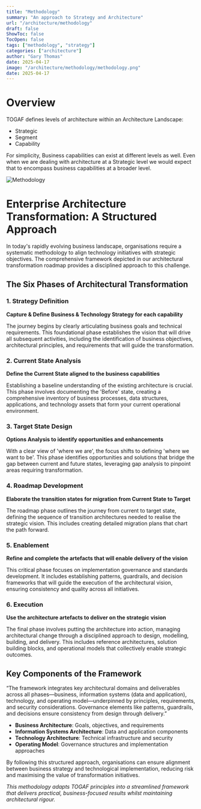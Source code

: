 ```yaml
---
title: "Methodology"
summary: "An approach to Strategy and Architecture"
url: "/architecture/methodology"
draft: false
ShowToc: false
TocOpen: false
tags: ["methodology", "strategy"]
categories: ["architecture"]
author: "Gary Thomas"
date: 2025-04-17
image: "/architecture/methodology/methodology.png"
date: 2025-04-17
---
```


# Overview

TOGAF defines levels of architecture within an Architecture Landscape:
- Strategic
- Segment
- Capability

For simplicity, Business capabilities can exist at different levels as well. Even when we are dealing with architecture at a Strategic level we would expect that to encompass business capabilities at a broader level.

![Methodology](/architecture/methodology/methodology.png)

# Enterprise Architecture Transformation: A Structured Approach

In today's rapidly evolving business landscape, organisations require a systematic methodology to align technology initiatives with strategic objectives. The comprehensive framework depicted in our architectural transformation roadmap provides a disciplined approach to this challenge.

## The Six Phases of Architectural Transformation

### 1. Strategy Definition
**Capture & Define Business & Technology Strategy for each capability**

The journey begins by clearly articulating business goals and technical requirements. This foundational phase establishes the vision that will drive all subsequent activities, including the identification of business objectives, architectural principles, and requirements that will guide the transformation.

### 2. Current State Analysis
**Define the Current State aligned to the business capabilities**

Establishing a baseline understanding of the existing architecture is crucial. This phase involves documenting the 'Before' state, creating a comprehensive inventory of business processes, data structures, applications, and technology assets that form your current operational environment.

### 3. Target State Design
**Options Analysis to identify opportunities and enhancements**

With a clear view of 'where we are', the focus shifts to defining 'where we want to be'. This phase identifies opportunities and solutions that bridge the gap between current and future states, leveraging gap analysis to pinpoint areas requiring transformation.

### 4. Roadmap Development
**Elaborate the transition states for migration from Current State to Target**

The roadmap phase outlines the journey from current to target state, defining the sequence of transition architectures needed to realise the strategic vision. This includes creating detailed migration plans that chart the path forward.

### 5. Enablement
**Refine and complete the artefacts that will enable delivery of the vision**

This critical phase focuses on implementation governance and standards development. It includes establishing patterns, guardrails, and decision frameworks that will guide the execution of the architectural vision, ensuring consistency and quality across all initiatives.

### 6. Execution
**Use the architecture artefacts to deliver on the strategic vision**

The final phase involves putting the architecture into action, managing architectural change through a disciplined approach to design, modelling, building, and delivery. This includes reference architectures, solution building blocks, and operational models that collectively enable strategic outcomes.

## Key Components of the Framework

“The framework integrates key architectural domains and deliverables across all phases—business, information systems (data and application), technology, and operating model—underpinned by principles, requirements, and security considerations. Governance elements like patterns, guardrails, and decisions ensure consistency from design through delivery.”
- **Business Architecture**: Goals, objectives, and requirements
- **Information Systems Architecture**: Data and application components
- **Technology Architecture**: Technical infrastructure and security
- **Operating Model**: Governance structures and implementation approaches

By following this structured approach, organisations can ensure alignment between business strategy and technological implementation, reducing risk and maximising the value of transformation initiatives.

*This methodology adapts TOGAF principles into a streamlined framework that delivers practical, business-focused results whilst maintaining architectural rigour.*
